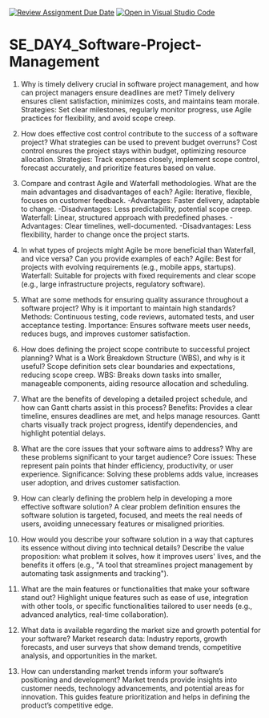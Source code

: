 [![Review Assignment Due Date](https://classroom.github.com/assets/deadline-readme-button-22041afd0340ce965d47ae6ef1cefeee28c7c493a6346c4f15d667ab976d596c.svg)](https://classroom.github.com/a/9pw6JKcu)
[![Open in Visual Studio Code](https://classroom.github.com/assets/open-in-vscode-2e0aaae1b6195c2367325f4f02e2d04e9abb55f0b24a779b69b11b9e10269abc.svg)](https://classroom.github.com/online_ide?assignment_repo_id=16297792&assignment_repo_type=AssignmentRepo)
# SE_DAY4_Software-Project-Management

1. Why is timely delivery crucial in software project management, and how can project managers ensure deadlines are met?
Timely delivery ensures client satisfaction, minimizes costs, and maintains team morale.
Strategies: Set clear milestones, regularly monitor progress, use Agile practices for flexibility, and avoid scope creep.

2. How does effective cost control contribute to the success of a software project? What strategies can be used to prevent budget overruns?
Cost control ensures the project stays within budget, optimizing resource allocation.
Strategies: Track expenses closely, implement scope control, forecast accurately, and prioritize features based on value.

3. Compare and contrast Agile and Waterfall methodologies. What are the main advantages and disadvantages of each?
Agile: Iterative, flexible, focuses on customer feedback.
-Advantages: Faster delivery, adaptable to change.
-Disadvantages: Less predictability, potential scope creep.
Waterfall: Linear, structured approach with predefined phases.
-Advantages: Clear timelines, well-documented.
-Disadvantages: Less flexibility, harder to change once the project starts.

4. In what types of projects might Agile be more beneficial than Waterfall, and vice versa? Can you provide examples of each?
Agile: Best for projects with evolving requirements (e.g., mobile apps, startups).
Waterfall: Suitable for projects with fixed requirements and clear scope (e.g., large infrastructure projects, regulatory software).

5. What are some methods for ensuring quality assurance throughout a software project? Why is it important to maintain high standards?
Methods: Continuous testing, code reviews, automated tests, and user acceptance testing.
Importance: Ensures software meets user needs, reduces bugs, and improves customer satisfaction.

6. How does defining the project scope contribute to successful project planning? What is a Work Breakdown Structure (WBS), and why is it useful?
Scope definition sets clear boundaries and expectations, reducing scope creep.
WBS: Breaks down tasks into smaller, manageable components, aiding resource allocation and scheduling.

7. What are the benefits of developing a detailed project schedule, and how can Gantt charts assist in this process?
Benefits: Provides a clear timeline, ensures deadlines are met, and helps manage resources.
Gantt charts visually track project progress, identify dependencies, and highlight potential delays.

8. What are the core issues that your software aims to address? Why are these problems significant to your target audience?
Core issues: These represent pain points that hinder efficiency, productivity, or user experience.
Significance: Solving these problems adds value, increases user adoption, and drives customer satisfaction.

9. How can clearly defining the problem help in developing a more effective software solution?
A clear problem definition ensures the software solution is targeted, focused, and meets the real needs of users, avoiding unnecessary features or misaligned priorities.

10. How would you describe your software solution in a way that captures its essence without diving into technical details?
Describe the value proposition: what problem it solves, how it improves users' lives, and the benefits it offers (e.g., "A tool that streamlines project management by automating task assignments and tracking").

11. What are the main features or functionalities that make your software stand out?
Highlight unique features such as ease of use, integration with other tools, or specific functionalities tailored to user needs (e.g., advanced analytics, real-time collaboration).

12. What data is available regarding the market size and growth potential for your software?
Market research data: Industry reports, growth forecasts, and user surveys that show demand trends, competitive analysis, and opportunities in the market.

13. How can understanding market trends inform your software’s positioning and development?
Market trends provide insights into customer needs, technology advancements, and potential areas for innovation. This guides feature prioritization and helps in defining the product’s competitive edge.
